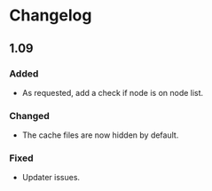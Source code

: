# Changelog

## 1.09

### Added
- As requested, add a check if node is on node list.

### Changed
- The cache files are now hidden by default.

### Fixed
- Updater issues.